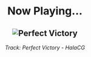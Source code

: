 <div align="center"> 
<h1>Now Playing...</h1>

![Perfect Victory](https://i.scdn.co/image/ab67616d00001e02d137aaabcb84c9034205faaa)
--
_<p>Track: Perfect Victory - HalaCG </p>_
</div>
